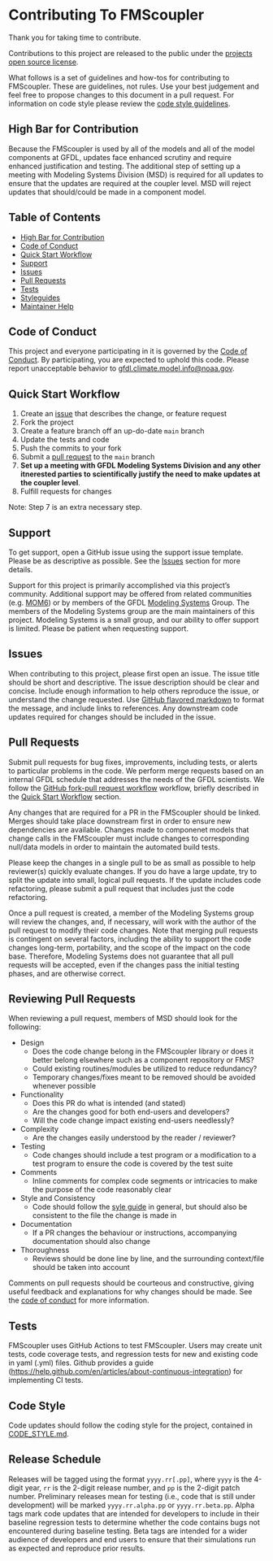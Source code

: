# Contributing To FMScoupler

Thank you for taking time to contribute.

Contributions to this project are released to the public under the
[projects open source license](LICENSE.md).

What follows is a set of guidelines and how-tos for contributing to FMScoupler.
These are guidelines, not rules.  Use your best judgement and feel free to
propose changes to this document in a pull request. For information on code style
please review the [code style guidelines](CODE_STYLE.md).

## High Bar for Contribution

Because the FMScoupler is used by all of the models and all of the model 
components at GFDL, updates face enhanced scrutiny and require enhanced 
justification and testing.  The additional step of setting up a meeting 
with Modeling Systems Division (MSD) is required for all updates to ensure 
that the updates are required at the coupler level.  MSD will reject updates 
that should/could be made in a component model.


## Table of Contents
* [High Bar for Contribution](*high-bar-for-contribution)
* [Code of Conduct](#code-of-conduct)
* [Quick Start Workflow](#quick-start-workflow)
* [Support](#support)
* [Issues](#issues)
* [Pull Requests](#pull-requests)
* [Tests](#tests)
* [Styleguides](#styleguides)
* [Maintainer Help](#maintainer-help)

## Code of Conduct

This project and everyone participating in it is governed by the
[Code of Conduct](CODE_OF_CONDUCT.md). By participating, you are expected to
uphold this code. Please report unacceptable behavior to
[gfdl.climate.model.info@noaa.gov](mailto:gfdl.climate.model.info@noaa.gov).

## Quick Start Workflow

1. Create an [issue](#issues) that describes the change, or feature request
2. Fork the project
3. Create a feature branch off an up-do-date `main` branch
4. Update the tests and code
5. Push the commits to your fork
6. Submit a [pull request](#pull-requests) to the `main` branch
7. **Set up a meeting with GFDL Modeling Systems Division and any other itnerested parties to scientifically justify the need to make updates at the coupler level**.
8. Fulfill requests for changes

Note: Step 7 is an extra necessary step.

## Support

To get support, open a GitHub issue using the support issue template.  Please be
as descriptive as possible.  See the [Issues](#issues) section for more details.

Support for this project is primarily accomplished via this project’s community.
Additional support may be offered from related communities
(e.g. [MOM6](https://github.com/NOAA-GFDL/MOM6)) or by members of the GFDL
[Modeling Systems](https://www.gfdl.noaa.gov/modeling-systems) Group.  The
members of the Modeling Systems group are the main maintainers of
this project.  Modeling Systems is a small group, and our ability to offer
support is limited.  Please be patient when requesting support.

## Issues

When contributing to this project, please first open an issue.
The issue title should be short and descriptive.  The issue description should
be clear and concise.  Include enough information to help others reproduce the
issue, or understand the change requested.  Use
[GitHub flavored markdown](https://guides.github.com/features/mastering-markdown/)
to format the message, and include links to references. Any downstream code 
updates required for changes should be included in the issue.

## Pull Requests

Submit pull requests for bug fixes, improvements, including tests, or alerts to
particular problems in the code.  We perform merge requests based on an internal
GFDL schedule that addresses the needs of the GFDL scientists.  We follow the
[GitHub fork-pull request workflow](https://guides.github.com/activities/forking/)
workflow, briefly described in the [Quick Start Workflow](#quick-start-workflow)
section.

Any changes that are required for a PR in the FMScoupler should be linked.  Merges
should take place downstream first in order to ensure new dependencies are 
available.  Changes made to componenet models that change calls in the 
FMScoupler must include changes to corresponding null/data models in order to 
maintain the automated build tests.

Please keep the changes in a single pull to be as small as possible to help
reviewer(s) quickly evaluate changes.  If you do have a large update, try to
split the update into small, logical pull requests.  If the update includes code
refactoring, please submit a pull request that includes just the code refactoring.

Once a pull request is created, a member of the Modeling Systems group will
review the changes, and, if necessary, will work with the author of the pull
request to modify their code changes. Note that merging pull requests is
contingent on several factors, including the ability to support the code changes
long-term, portability, and the scope of the impact on the code base. Therefore,
Modeling Systems does not guarantee that all pull requests will be accepted,
even if the changes pass the initial testing phases, and are otherwise correct.

## Reviewing Pull Requests

When reviewing a pull request, members of MSD should look for the following:

- Design
  - Does the code change belong in the FMScoupler library or does it better belong elsewhere such as a component repository or FMS?
  - Could existing routines/modules be utilized to reduce redundancy?
  - Temporary changes/fixes meant to be removed should be avoided whenever possible
- Functionality
  - Does this PR do what is intended (and stated)
  - Are the changes good for both end-users and developers?
  - Will the code change impact existing end-users needlessly?
- Complexity
  - Are the changes easily understood by the reader / reviewer?
- Testing
  - Code changes should include a test program or a modification to a test program to ensure the code is covered by the test suite
- Comments
  - Inline comments for complex code segments or intricacies to make the purpose of the code reasonably clear
- Style and Consistency
  - Code should follow the [syle guide](CODE_STYLE.md) in general, but should also be consistent to the file the change is made in
- Documentation
  - If a PR changes the behaviour or instructions, accompanying documentation should also change
- Thoroughness
  - Reviews should be done line by line, and the surrounding context/file should be taken into account

Comments on pull requests should be courteous and constructive, giving useful feedback and explanations for why changes should be made. See the [code of conduct](CODE_OF_CONDUCT.md) for more information.

## Tests

FMScoupler uses GitHub Actions to test FMScoupler.  Users may create
unit tests, code coverage tests, and regression tests for new and existing code
in yaml (.yml) files.  Github provides a guide
(https://help.github.com/en/articles/about-continuous-integration) for
implementing CI tests.

## Code Style
Code updates should follow the coding style for the project, contained in
[CODE_STYLE.md](CODE_STYLE.md).

## Release Schedule

Releases will be tagged using the format `yyyy.rr[.pp]`, where `yyyy` is the
4-digit year, `rr` is the 2-digit release number, and `pp` is the 2-digit patch
number.  Preliminary releases mean for testing (i.e., code that is still under
development) will be marked `yyyy.rr.alpha.pp` or `yyyy.rr.beta.pp`. Alpha tags
mark code updates that are intended for developers to include in their baseline
regression tests to determine whether the code contains bugs not encountered
during baseline testing. Beta tags are intended for a wider audience of
developers and end users to ensure that their simulations run as expected and
reproduce prior results.
